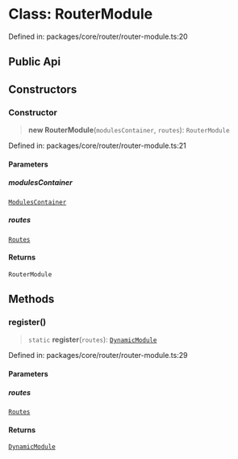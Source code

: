 # Class: RouterModule

Defined in: packages/core/router/router-module.ts:20

## Public Api

## Constructors

### Constructor

> **new RouterModule**(`modulesContainer`, `routes`): `RouterModule`

Defined in: packages/core/router/router-module.ts:21

#### Parameters

##### modulesContainer

[`ModulesContainer`](ModulesContainer.md)

##### routes

[`Routes`](../type-aliases/Routes.md)

#### Returns

`RouterModule`

## Methods

### register()

> `static` **register**(`routes`): [`DynamicModule`](../../common/interfaces/DynamicModule.md)

Defined in: packages/core/router/router-module.ts:29

#### Parameters

##### routes

[`Routes`](../type-aliases/Routes.md)

#### Returns

[`DynamicModule`](../../common/interfaces/DynamicModule.md)
